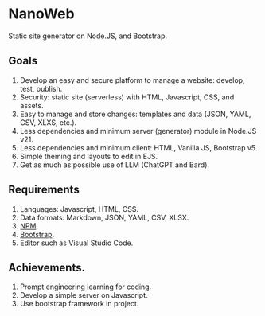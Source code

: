 # NanoWeb 
Static site generator on Node.JS, and Bootstrap.

## Goals
1. Develop an easy and secure platform to manage a website: develop, test, publish.
1. Security: static site (serverless) with HTML, Javascript, CSS, and assets.
1. Easy to manage and store changes: templates and data (JSON, YAML, CSV, XLXS, etc.).
1. Less dependencies and minimum server (generator) module in Node.JS v21.
1. Less dependencies and minimum client: HTML, Vanilla JS, Bootstrap v5.
1. Simple theming and layouts to edit in EJS.
1. Get as much as possible use of LLM (ChatGPT and Bard).

## Requirements
1. Languages: Javascript, HTML, CSS.
1. Data formats: Markdown, JSON, YAML, CSV, XLSX.
1. [NPM](https://www.npmjs.com/).
1. [Bootstrap](https://getbootstrap.com/).
1. Editor such as Visual Studio Code.

## Achievements.
1. Prompt engineering learning for coding.
1. Develop a simple server on Javascript.
1. Use bootstrap framework in project.
